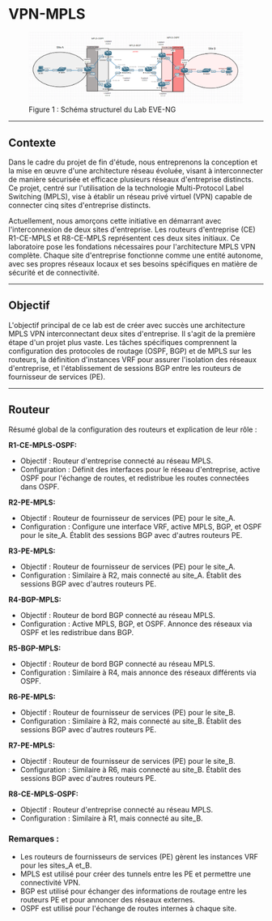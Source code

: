 # **VPN-MPLS** 

<figure>
  <img src="https://github.com/ApprentiBash/PFE-VPNMLPS/blob/main/TEST-LAB-VPNMPLS/screen/2024-03-08_18h00_34.png?raw=true" alt="Schéma structurel du Lab EVE-NG">
  <figcaption>Figure 1 : Schéma structurel du Lab EVE-NG</figcaption>
</figure>

____
## **Contexte** 
Dans le cadre du projet de fin d'étude, nous entreprenons la conception et la mise en œuvre d'une architecture réseau évoluée, visant à interconnecter de manière sécurisée et efficace plusieurs réseaux d'entreprise distincts. 
Ce projet, centré sur l'utilisation de la technologie Multi-Protocol Label Switching (MPLS), vise à établir un réseau privé virtuel (VPN) capable de connecter cinq sites d'entreprise distincts.

Actuellement, nous amorçons cette initiative en démarrant avec l'interconnexion de deux sites d'entreprise. 
Les routeurs d'entreprise (CE) R1-CE-MPLS et R8-CE-MPLS représentent ces deux sites initiaux. Ce laboratoire pose les fondations nécessaires pour l'architecture MPLS VPN complète. 
Chaque site d'entreprise fonctionne comme une entité autonome, avec ses propres réseaux locaux et ses besoins spécifiques en matière de sécurité et de connectivité.
____
## **Objectif** 
L'objectif principal de ce lab est de créer avec succès une architecture MPLS VPN interconnectant deux sites d'entreprise. 
Il s'agit de la première étape d'un projet plus vaste. 
Les tâches spécifiques comprennent la configuration des protocoles de routage (OSPF, BGP) et de MPLS sur les routeurs, 
la définition d'instances VRF pour assurer l'isolation des réseaux d'entreprise, et l'établissement de sessions BGP entre les routeurs de fournisseur de services (PE).
____
## **Routeur** 

Résumé global de la configuration des routeurs et explication de leur rôle :

**R1-CE-MPLS-OSPF:**

- Objectif : Routeur d'entreprise connecté au réseau MPLS.
- Configuration : Définit des interfaces pour le réseau d'entreprise, active OSPF pour l'échange de routes, et redistribue les routes connectées dans OSPF.

**R2-PE-MPLS:**

- Objectif : Routeur de fournisseur de services (PE) pour le site_A.
- Configuration : Configure une interface VRF, active MPLS, BGP, et OSPF pour le site_A. Établit des sessions BGP avec d'autres routeurs PE.

**R3-PE-MPLS:**

- Objectif : Routeur de fournisseur de services (PE) pour le site_A.
- Configuration : Similaire à R2, mais connecté au site_A. Établit des sessions BGP avec d'autres routeurs PE.

**R4-BGP-MPLS:**

- Objectif : Routeur de bord BGP connecté au réseau MPLS.
- Configuration : Active MPLS, BGP, et OSPF. Annonce des réseaux via OSPF et les redistribue dans BGP.

**R5-BGP-MPLS:**

- Objectif : Routeur de bord BGP connecté au réseau MPLS.
- Configuration : Similaire à R4, mais annonce des réseaux différents via OSPF.

**R6-PE-MPLS:**

- Objectif : Routeur de fournisseur de services (PE) pour le site_B.
- Configuration : Similaire à R2, mais connecté au site_B. Établit des sessions BGP avec d'autres routeurs PE.

**R7-PE-MPLS:**

- Objectif : Routeur de fournisseur de services (PE) pour le site_B.
- Configuration : Similaire à R6, mais connecté au site_B. Établit des sessions BGP avec d'autres routeurs PE.

**R8-CE-MPLS-OSPF:**

- Objectif : Routeur d'entreprise connecté au réseau MPLS.
- Configuration : Similaire à R1, mais connecté au site_B.

### **Remarques :**

- Les routeurs de fournisseurs de services (PE) gèrent les instances VRF pour les sites_A et_B.
- MPLS est utilisé pour créer des tunnels entre les PE et permettre une connectivité VPN.
- BGP est utilisé pour échanger des informations de routage entre les routeurs PE et pour annoncer des réseaux externes.
- OSPF est utilisé pour l'échange de routes internes à chaque site.
